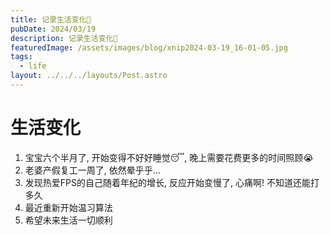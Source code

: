 ```yaml
---
title: 记录生活变化📝
pubDate: 2024/03/19
description: 记录生活变化📝
featuredImage: /assets/images/blog/xnip2024-03-19_16-01-05.jpg
tags:
  - life
layout: ../../../layouts/Post.astro
---
```

# 生活变化

1. 宝宝六个半月了, 开始变得不好好睡觉😴, 晚上需要花费更多的时间照顾😭
2. 老婆产假复工一周了, 依然晕乎乎...
3. 发现热爱FPS的自己随着年纪的增长, 反应开始变慢了, 心痛啊! 不知道还能打多久
4. 最近重新开始温习算法
5. 希望未来生活一切顺利
